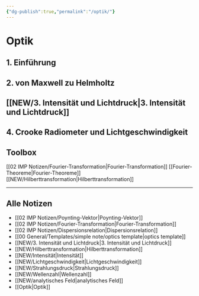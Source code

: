 ```yaml
---
{"dg-publish":true,"permalink":"/optik/"}
---
```


# Optik
## 1. Einführung
## 2. von Maxwell zu Helmholtz
## [[NEW/3. Intensität und Lichtdruck|3. Intensität und Lichtdruck]] 
## 4. Crooke Radiometer und Lichtgeschwindigkeit

## Toolbox
[[02 IMP Notizen/Fourier-Transformation|Fourier-Transformation]]
[[Fourier-Theoreme|Fourier-Theoreme]]
[[NEW/Hilberttransformation|Hilberttransformation]]


---
## Alle Notizen
- [[02 IMP Notizen/Poynting-Vektor|Poynting-Vektor]]
- [[02 IMP Notizen/Fourier-Transformation|Fourier-Transformation]]
- [[02 IMP Notizen/Dispersionsrelation|Dispersionsrelation]]
- [[00 General/Templates/simple note/optics template|optics template]]
- [[NEW/3. Intensität und Lichtdruck|3. Intensität und Lichtdruck]]
- [[NEW/Hilberttransformation|Hilberttransformation]]
- [[NEW/Intensität|Intensität]]
- [[NEW/Lichtgeschwindigkeit|Lichtgeschwindigkeit]]
- [[NEW/Strahlungsdruck|Strahlungsdruck]]
- [[NEW/Wellenzahl|Wellenzahl]]
- [[NEW/analytisches Feld|analytisches Feld]]
- [[Optik|Optik]]

